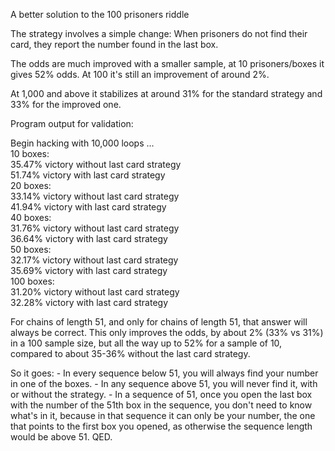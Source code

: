 A better solution to the 100 prisoners riddle

The strategy involves a simple change: When prisoners do not find their card, they report the number found in the last box.

The odds are much improved with a smaller sample, at 10 prisoners/boxes it gives 52% odds. At 100 it's still an improvement of around 2%.

At 1,000 and above it stabilizes at around 31% for the standard strategy and 33% for the improved one.

Program output for validation:

Begin hacking with 10,000 loops ...    
10 boxes:    
35.47% victory without last card strategy    
51.74% victory with last card strategy    
20 boxes:    
33.14% victory without last card strategy    
41.94% victory with last card strategy    
40 boxes:    
31.76% victory without last card strategy    
36.64% victory with last card strategy    
50 boxes:    
32.17% victory without last card strategy    
35.69% victory with last card strategy    
100 boxes:    
31.20% victory without last card strategy    
32.28% victory with last card strategy
 
For chains of length 51, and only for chains of length 51, that answer will always be correct. This only improves the odds, by about 2% (33% vs 31%) in a 100 sample size, but all the way up to 52% for a sample of 10, compared to about 35-36% without the last card strategy.

So it goes:
	- In every sequence below 51, you will always find your number in one of the boxes.
	- In any sequence above 51, you will never find it, with or without the strategy. 
	- In a sequence of 51, once you open the last box with the number of the 51th box in the sequence, you don't need to know what's in it, because in that sequence it can only be your number, the one that points to the first box you opened, as otherwise the sequence length would be above 51. QED.

